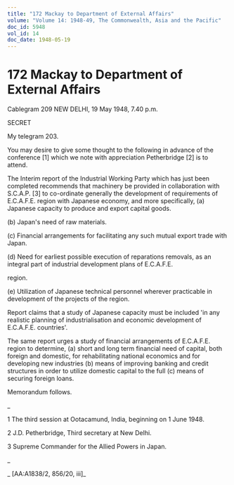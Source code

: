 ```yaml
---
title: "172 Mackay to Department of External Affairs"
volume: "Volume 14: 1948-49, The Commonwealth, Asia and the Pacific"
doc_id: 5948
vol_id: 14
doc_date: 1948-05-19
---
```


# 172 Mackay to Department of External Affairs

Cablegram 209 NEW DELHI, 19 May 1948, 7.40 p.m.

SECRET

My telegram 203.

You may desire to give some thought to the following in advance of the conference [1] which we note with appreciation Petherbridge [2] is to attend.

The Interim report of the Industrial Working Party which has just been completed recommends that machinery be provided in collaboration with S.C.A.P. [3] to co-ordinate generally the development of requirements of E.C.A.F.E. region with Japanese economy, and more specifically, (a) Japanese capacity to produce and export capital goods.

(b) Japan's need of raw materials.

(c) Financial arrangements for facilitating any such mutual export trade with Japan.

(d) Need for earliest possible execution of reparations removals, as an integral part of industrial development plans of E.C.A.F.E.

region.

(e) Utilization of Japanese technical personnel wherever practicable in development of the projects of the region.

Report claims that a study of Japanese capacity must be included 'in any realistic planning of industrialisation and economic development of E.C.A.F.E. countries'.

The same report urges a study of financial arrangements of E.C.A.F.E. region to determine, (a) short and long term financial need of capital, both foreign and domestic, for rehabilitating national economics and for developing new industries (b) means of improving banking and credit structures in order to utilize domestic capital to the full (c) means of securing foreign loans.

Memorandum follows.

_

1 The third session at Ootacamund, India, beginning on 1 June 1948.

2 J.D. Petherbridge, Third secretary at New Delhi.

3 Supreme Commander for the Allied Powers in Japan.

_

_ [AA:A1838/2, 856/20, iii]_
